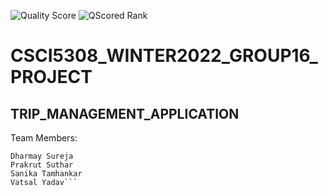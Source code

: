 ![Quality Score](https://qscored.com/badge/f93c624b8f299bfbe2da741eab99399930bbe887d4bd2bfe0eba2bc2c94cb38d/score/) ![QScored Rank](https://qscored.com/badge/f93c624b8f299bfbe2da741eab99399930bbe887d4bd2bfe0eba2bc2c94cb38d/rank/) 


# CSCI5308_WINTER2022_GROUP16_PROJECT

## TRIP_MANAGEMENT_APPLICATION

Team Members:
```Benny Daniel
Dharmay Sureja
Prakrut Suthar
Sanika Tamhankar
Vatsal Yadav```
